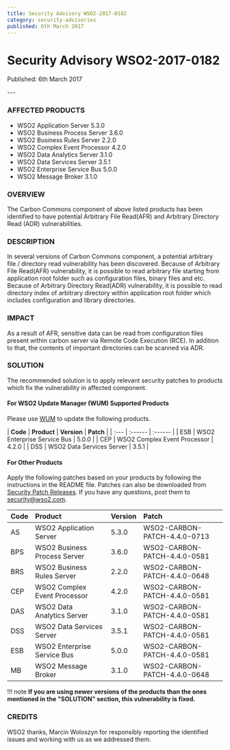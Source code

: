 ```yaml
---
title: Security Advisory WSO2-2017-0182
category: security-advisories
published: 6th March 2017
---
```


# Security Advisory WSO2-2017-0182

<p class="doc-version">Published: 6th March 2017</p>
---

### AFFECTED PRODUCTS
* WSO2 Application Server 5.3.0
* WSO2 Business Process Server 3.6.0
* WSO2 Business Rules Server 2.2.0
* WSO2 Complex Event Processor 4.2.0
* WSO2 Data Analytics Server 3.1.0
* WSO2 Data Services Server 3.5.1
* WSO2 Enterprise Service Bus 5.0.0
* WSO2 Message Broker 3.1.0


### OVERVIEW
The Carbon Commons component of above listed products has been identified to have potential Arbitrary File Read(AFR) and Arbitrary Directory Read (ADR) vulnerabilities.


### DESCRIPTION
In several versions of Carbon Commons component, a potential arbitrary file / directory read vulnerability has been discovered. Because of Arbitrary File Read(AFR) vulnerability, it is possible to read arbitrary file starting from application root folder such as configuration files, binary files and etc. Because of Arbitrary Directory Read(ADR) vulnerability, it is possible to read directory index of arbitrary directory within application root folder which includes configuration and library directories.


### IMPACT
As a result of AFR, sensitive data can be read from configuration files present within carbon server via Remote Code Execution (RCE). In addition to that, the contents of important directories can be scanned via ADR.


### SOLUTION
The recommended solution is to apply relevant security patches to products which fix the vulnerability in affected component.

#### For WSO2 Update Manager (WUM) Supported Products
Please use [WUM](https://wso2.com/updates/wum/) to update the following products.


| **Code** | **Product**          | **Version** | **Patch**                    |
| :--- | :------ | :------ |
| ESB | WSO2 Enterprise Service Bus | 5.0.0 |
| CEP | WSO2 Complex Event Processor | 4.2.0 |
| DSS | WSO2 Data Services Server | 3.5.1 |


#### For Other Products
Apply the following patches based on your products by following the instructions in the README file. Patches can also be downloaded from [Security Patch Releases](https://wso2.com/security-patch-releases/). If you have any questions, post them to <security@wso2.com>.


| Code | Product | Version | Patch | 
| :--- | :------ | :------ | :---- |
| AS | WSO2 Application Server | 5.3.0 | WSO2-CARBON-PATCH-4.4.0-0713 |
| BPS | WSO2 Business Process Server | 3.6.0 | WSO2-CARBON-PATCH-4.4.0-0581 |
| BRS | WSO2 Business Rules Server | 2.2.0 | WSO2-CARBON-PATCH-4.4.0-0648 |
| CEP | WSO2 Complex Event Processor | 4.2.0 | WSO2-CARBON-PATCH-4.4.0-0581 |
| DAS | WSO2 Data Analytics Server | 3.1.0 | WSO2-CARBON-PATCH-4.4.0-0581 |
| DSS | WSO2 Data Services Server | 3.5.1 | WSO2-CARBON-PATCH-4.4.0-0581 |
| ESB | WSO2 Enterprise Service Bus | 5.0.0 | WSO2-CARBON-PATCH-4.4.0-0581 |
| MB | WSO2 Message Broker | 3.1.0 | WSO2-CARBON-PATCH-4.4.0-0648 | 


!!! note
    **If you are using newer versions of the products than the ones mentioned in the "SOLUTION" section, this vulnerability is fixed.**


### CREDITS
WSO2 thanks, Marcin Woloszyn for responsibly reporting the identified issues and working with us as we addressed them.
